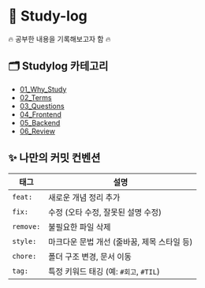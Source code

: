# 📝 Study-log

🔥 공부한 내용을 기록해보고자 함 🔥

## 🗂️ Studylog 카테고리

- [01_Why_Study](https://github.com/HyeEmpathyDev/Study-log/tree/Study_log/01_Why_Study)
- [02_Terms](https://github.com/HyeEmpathyDev/Study-log/tree/Study_log/02_Terms)
- [03_Questions](https://github.com/HyeEmpathyDev/Study-log/tree/Study_log/03_Questions)
- [04_Frontend](https://github.com/HyeEmpathyDev/Study-log/tree/Study_log/04_Frontend)
- [05_Backend](https://github.com/HyeEmpathyDev/Study-log/tree/Study_log/05_Backend)
- [06_Review](https://github.com/HyeEmpathyDev/Study-log/tree/Study_log/06_Project)

## ✨ 나만의 커밋 컨벤션

| 태그      | 설명                                        |
| --------- | ------------------------------------------- |
| `feat:`   | 새로운 개념 정리 추가                       |
| `fix:`    | 수정 (오타 수정, 잘못된 설명 수정)          |
| `remove:` | 불필요한 파일 삭제                          |
| `style:`  | 마크다운 문법 개선 (줄바꿈, 제목 스타일 등) |
| `chore:`  | 폴더 구조 변경, 문서 이동                   |
| `tag:`    | 특정 키워드 태깅 (예: `#회고`, `#TIL`)      |
